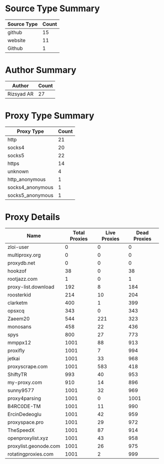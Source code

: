 # Source Type Summary

| Source Type | Count |
|-------------|-------|
| github | 15 |
| website | 11 |
| Github | 1 |


# Author Summary

| Author | Count |
|--------|-------|
| Rizsyad AR | 27 |


# Proxy Type Summary

| Proxy Type | Count |
|------------|-------|
| http | 21 |
| socks4 | 20 |
| socks5 | 22 |
| https | 14 |
| unknown | 4 |
| http_anonymous | 1 |
| socks4_anonymous | 1 |
| socks5_anonymous | 1 |


# Proxy Details

| Name | Total Proxies | Live Proxies | Dead Proxies |
|------|---------------|--------------|---------------|
| zloi-user | 0 | 0 | 0 |
| multiproxy.org | 0 | 0 | 0 |
| proxydb.net | 0 | 0 | 0 |
| hookzof | 38 | 0 | 38 |
| rootjazz.com | 1 | 0 | 1 |
| proxy-list.download | 192 | 8 | 184 |
| roosterkid | 214 | 10 | 204 |
| clarketm | 400 | 1 | 399 |
| opsxcq | 343 | 0 | 343 |
| Zaeem20 | 544 | 221 | 323 |
| monosans | 458 | 22 | 436 |
| spys | 800 | 27 | 773 |
| mmppx12 | 1001 | 88 | 913 |
| proxifly | 1001 | 7 | 994 |
| jetkai | 1001 | 33 | 968 |
| proxyscrape.com | 1001 | 583 | 418 |
| ShiftyTR | 993 | 40 | 953 |
| my-proxy.com | 910 | 14 | 896 |
| sunny9577 | 1001 | 32 | 969 |
| proxy4parsing | 1001 | 0 | 1001 |
| B4RC0DE-TM | 1001 | 11 | 990 |
| ErcinDedeoglu | 1001 | 42 | 959 |
| proxyspace.pro | 1001 | 29 | 972 |
| TheSpeedX | 1001 | 87 | 914 |
| openproxylist.xyz | 1001 | 43 | 958 |
| proxylist.geonode.com | 1001 | 26 | 975 |
| rotatingproxies.com | 1001 | 2 | 999 |
